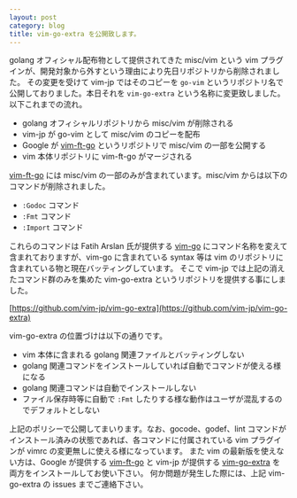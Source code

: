 ```yaml
---
layout: post
category: blog
title: vim-go-extra を公開致します。
---
```

golang オフィシャル配布物として提供されてきた misc/vim という vim プラグインが、開発対象から外すという理由により先日リポジトリから削除されました。
その変更を受けて vim-jp ではそのコピーを `go-vim` というリポジトリ名で公開しておりました。本日それを `vim-go-extra` という名称に変更致しました。
以下これまでの流れ。

* golang オフィシャルリポジトリから misc/vim が削除される
* vim-jp が go-vim として misc/vim のコピーを配布
* Google が [vim-ft-go](https://github/google/vim-ft-go) というリポジトリで misc/vim の一部を公開する
* vim 本体リポジトリに vim-ft-go がマージされる

[vim-ft-go](https://github/google/vim-ft-go) には misc/vim の一部のみが含まれています。misc/vim からは以下のコマンドが削除されました。

* `:Godoc` コマンド
* `:Fmt` コマンド
* `:Import` コマンド

これらのコマンドは Fatih Arslan 氏が提供する  [vim-go](https://github.com/fatih/vim-go) にコマンド名称を変えて含まれておりますが、vim-go に含まれている syntax 等は vim のリポジトリに含まれている物と現在バッティングしています。
そこで vim-jp では上記の消えたコマンド群のみを集めた vim-go-extra というリポジトリを提供する事にしました。

[https://github.com/vim-jp/vim-go-extra](https://github.com/vim-jp/vim-go-extra)

vim-go-extra の位置づけは以下の通りです。

* vim 本体に含まれる golang 関連ファイルとバッティングしない
* golang 関連コマンドをインストールしていれば自動でコマンドが使える様になる
* golang 関連コマンドは自動でインストールしない
* ファイル保存時等に自動で `:Fmt` したりする様な動作はユーザが混乱するのでデフォルトとしない

上記のポリシーで公開してまいります。なお、gocode、godef、lint コマンドがインストール済みの状態であれば、各コマンドに付属されている vim プラグインが vimrc の変更無しに使える様になっています。
また vim の最新版を使えない方は、Google が提供する [vim-ft-go](https://github/google/vim-ft-go) と vim-jp が提供する [vim-go-extra](https://github.com/vim-jp/vim-go-extra) を両方をインストールしてお使い下さい。
何か問題が発生した際には、上記 vim-go-extra の issues までご連絡下さい。
